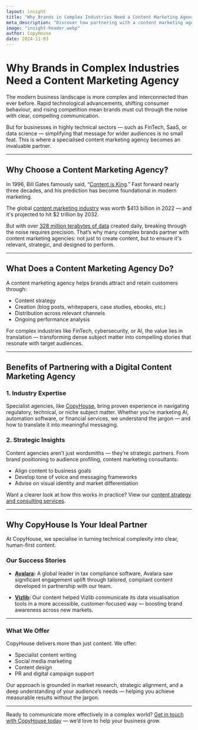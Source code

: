 ```yaml
---
layout: insight
title: "Why Brands in Complex Industries Need a Content Marketing Agency"
meta_description: "Discover how partnering with a content marketing agency helps brands in complex industries simplify messaging, connect with their audience, and drive growth."
image: "insight-header.webp"
author: CopyHouse
date: 2024-11-03
---
```


# Why Brands in Complex Industries Need a Content Marketing Agency

The modern business landscape is more complex and interconnected than ever before. Rapid technological advancements, shifting consumer behaviour, and rising competition mean brands must cut through the noise with clear, compelling communication.

But for businesses in highly technical sectors — such as FinTech, SaaS, or data science — simplifying that message for wider audiences is no small feat. This is where a specialised content marketing agency becomes an invaluable partner.

---

## Why Choose a Content Marketing Agency?

In 1996, Bill Gates famously said, “[Content is King](https://www.microsoft.com/en-us/news/features/1996/01-03content.aspx).” Fast forward nearly three decades, and his prediction has become foundational in modern marketing.

The global [content marketing industry](https://www.alliedmarketresearch.com/content-marketing-market-A13190) was worth $413 billion in 2022 — and it's projected to hit $2 trillion by 2032.

But with over [328 million terabytes of data](https://explodingtopics.com/blog/data-generated-per-day) created daily, breaking through the noise requires precision. That’s why many complex brands partner with content marketing agencies: not just to create content, but to ensure it's relevant, strategic, and designed to perform.

---

## What Does a Content Marketing Agency Do?

A content marketing agency helps brands attract and retain customers through:

- Content strategy  
- Creation (blog posts, whitepapers, case studies, ebooks, etc.)  
- Distribution across relevant channels  
- Ongoing performance analysis  

For complex industries like FinTech, cybersecurity, or AI, the value lies in translation — transforming dense subject matter into compelling stories that resonate with target audiences.

---

## Benefits of Partnering with a Digital Content Marketing Agency

### 1. Industry Expertise

Specialist agencies, like [CopyHouse](https://www.copyhouse.io/about), bring proven experience in navigating regulatory, technical, or niche subject matter. Whether you're marketing AI, automation software, or financial services, we understand the jargon — and how to translate it into meaningful messaging.

### 2. Strategic Insights

Content agencies aren’t just wordsmiths — they’re strategic partners. From brand positioning to audience profiling, content marketing consultants:

- Align content to business goals  
- Develop tone of voice and messaging frameworks  
- Advise on visual identity and market differentiation  

Want a clearer look at how this works in practice? View our [content strategy and consulting services](https://www.copyhouse.io/services/content-strategy-consulting).

---

## Why CopyHouse Is Your Ideal Partner

At CopyHouse, we specialise in turning technical complexity into clear, human-first content.

### Our Success Stories

- **[Avalara](https://www.avalara.com/):** A global leader in tax compliance software, Avalara saw significant engagement uplift through tailored, compliant content developed in partnership with our team.
  
- **[Vizlib](https://home.vizlib.com/):** Our content helped Vizlib communicate its data visualisation tools in a more accessible, customer-focused way — boosting brand awareness across new markets.

---

### What We Offer

CopyHouse delivers more than just content. We offer:

- Specialist content writing  
- Social media marketing  
- Content design  
- PR and digital campaign support  

Our approach is grounded in market research, strategic alignment, and a deep understanding of your audience’s needs — helping you achieve measurable results without the jargon.

---

Ready to communicate more effectively in a complex world? [Get in touch with CopyHouse today](https://www.copyhouse.io/contact) — we’d love to help your business grow.
